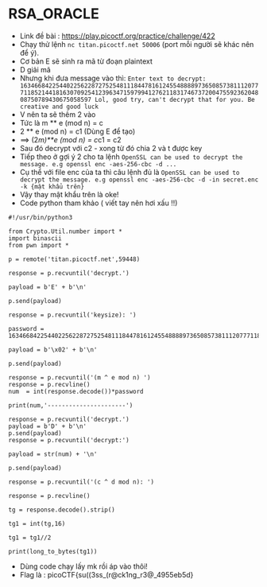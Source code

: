# RSA_ORACLE

- Link đề bài : https://play.picoctf.org/practice/challenge/422
- Chạy thử lệnh ```nc titan.picoctf.net 50006``` (port mỗi người sẽ khác nên để ý).
- Cơ bản E sẽ sinh ra mã từ đoạn plaintext
- D giải mã 
- Nhưng khi đưa message vào thì: ```Enter text to decrypt: 1634668422544022562287275254811184478161245548888973650857381112077711852144181630709254123963471597994127621183174673720047559236204808750789430675058597
Lol, good try, can't decrypt that for you. Be creative and good luck```
- V nên ta sẽ thêm 2 vào
- Tức là m ** e (mod n) = c
- 2 ** e (mod n) = c1 (Dùng E để tạo)
- ==> (2*m)**e (mod n) = c*c1 = c2
- Sau đó decrypt với c2 - xong từ đó chia 2 và t được key
- Tiếp theo ở gợi ý 2 cho ta lệnh ```OpenSSL can be used to decrypt the message. e.g openssl enc -aes-256-cbc -d ...```
- Cụ thể với file enc của ta thì câu lệnh đủ là
```OpenSSL can be used to decrypt the message. e.g openssl enc -aes-256-cbc -d -in secret.enc -k {mật khẩu trên}```
- Vậy thay mật khẩu trên là oke!
- Code python tham khảo ( viết tay nên hơi xấu !!)
```
#!/usr/bin/python3

from Crypto.Util.number import *
import binascii
from pwn import *

p = remote('titan.picoctf.net',59448)

response = p.recvuntil('decrypt.')

payload = b'E' + b'\n'

p.send(payload)

response = p.recvuntil('keysize): ')

password = 1634668422544022562287275254811184478161245548888973650857381112077711852144181630709254123963471597994127621183174673720047559236204808750789430675058597

payload = b'\x02' + b'\n'

p.send(payload)

response = p.recvuntil('(m ^ e mod n) ')
response = p.recvline()
num  = int(response.decode())*password

print(num,'----------------------')

response = p.recvuntil('decrypt.')
payload = b'D' + b'\n'
p.send(payload)
response = p.recvuntil('decrypt:')

payload = str(num) + '\n'

p.send(payload)

response = p.recvuntil('(c ^ d mod n): ')

response = p.recvline()

tg = response.decode().strip()

tg1 = int(tg,16)

tg1 = tg1//2

print(long_to_bytes(tg1))
```
- Dùng code chạy lấy mk rồi áp vào thôi!
- Flag là : picoCTF{su((3ss_(r@ck1ng_r3@_4955eb5d}